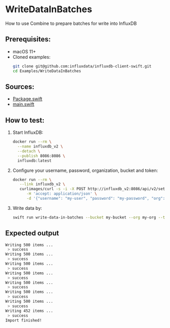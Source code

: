 # WriteDataInBatches

How to use Combine to prepare batches for write into InfluxDB

## Prerequisites:
- macOS 11+
- Cloned examples:
   ```bash
   git clone git@github.com:influxdata/influxdb-client-swift.git
   cd Examples/WriteDataInBatches
   ```

## Sources:
- [Package.swift](/Examples/WriteDataInBatches/Package.swift)
- [main.swift](/Examples/WriteDataInBatches/Sources/WriteDataInBatches/main.swift)

## How to test:
1. Start InfluxDB:
    ```bash
    docker run --rm \
      --name influxdb_v2 \
      --detach \
      --publish 8086:8086 \
      influxdb:latest
    ```
1. Configure your username, password, organization, bucket and token:
   ```bash
   docker run --rm \
      --link influxdb_v2 \
      curlimages/curl -s -i -X POST http://influxdb_v2:8086/api/v2/setup \
         -H 'accept: application/json' \
         -d '{"username": "my-user", "password": "my-password", "org": "my-org", "bucket": "my-bucket", "token": "my-token"}'
   ```
1. Write data by:
   ```bash
   swift run write-data-in-batches --bucket my-bucket --org my-org --token my-token --url http://localhost:8086
   ```

## Expected output

```bash
Writing 500 items ...
 > success
Writing 500 items ...
 > success
Writing 500 items ...
 > success
Writing 500 items ...
 > success
Writing 500 items ...
 > success
Writing 500 items ...
 > success
Writing 500 items ...
 > success
Writing 452 items ...
 > success
Import finished!
```